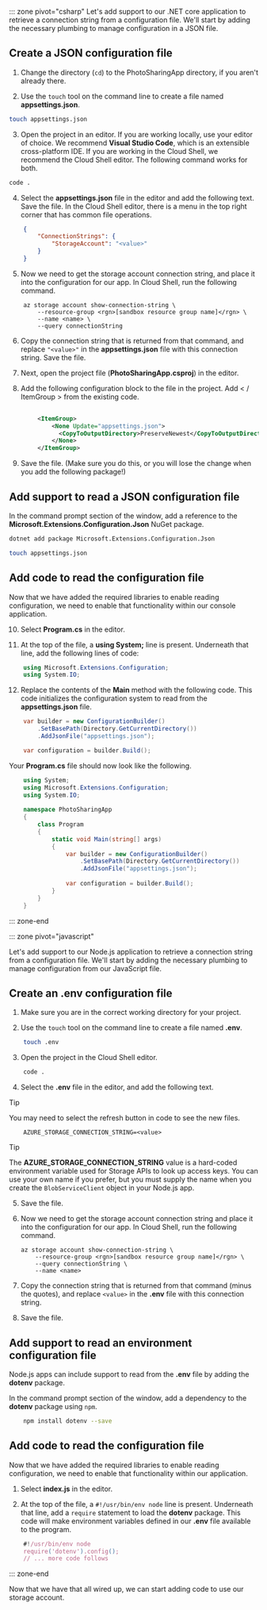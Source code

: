 ::: zone pivot="csharp"
Let's add support to our .NET core application to retrieve a connection string from a configuration file. We'll start by adding the necessary plumbing to manage configuration in a JSON file.

## Create a JSON configuration file

1. Change the directory (`cd`) to the PhotoSharingApp directory, if you aren't already there.

2. Use the `touch` tool on the command line to create a file named **appsettings.json**.

```bash
touch appsettings.json
```

3. Open the project in an editor. If you are working locally, use your editor of choice. We recommend **Visual Studio Code**, which is an extensible cross-platform IDE. If you are working in the Cloud Shell, we recommend the Cloud Shell editor. The following command works for both.

```bash
code .
```

4. Select the **appsettings.json** file in the editor and add the following text. Save the file. In the Cloud Shell editor, there is a menu in the top right corner that has common file operations.

```json
    {
        "ConnectionStrings": {
            "StorageAccount": "<value>"
        }
    }
```

5. Now we need to get the storage account connection string, and place it into the configuration for our app. In Cloud Shell, run the following command.

```azurecli
    az storage account show-connection-string \
        --resource-group <rgn>[sandbox resource group name]</rgn> \
        --name <name> \
        --query connectionString
```

6. Copy the connection string that is returned from that command, and replace `"<value>"` in the **appsettings.json** file with this connection string. Save the file.

7. Next, open the project file (**PhotoSharingApp.csproj**) in the editor.

8. Add the following configuration block to the file in the project. Add < / ItemGroup > from the existing code.

```xml
   
        <ItemGroup>
            <None Update="appsettings.json">
              <CopyToOutputDirectory>PreserveNewest</CopyToOutputDirectory>
            </None>
        </ItemGroup>
```

9. Save the file. (Make sure you do this, or you will lose the change when you add the following package!)

## Add support to read a JSON configuration file

In the command prompt section of the window, add a reference to the  **Microsoft.Extensions.Configuration.Json** NuGet package.

```bash
dotnet add package Microsoft.Extensions.Configuration.Json
```   

```bash
touch appsettings.json
```

## Add code to read the configuration file

Now that we have added the required libraries to enable reading configuration, we need to enable that functionality within our console application.

10. Select **Program.cs** in the editor.

11. At the top of the file, a **using System;** line is present. Underneath that line, add the following lines of code:

```csharp
    using Microsoft.Extensions.Configuration;
    using System.IO;
```

12. Replace the contents of the **Main** method with the following code. This code initializes the configuration system to read from the **appsettings.json** file.

```csharp
    var builder = new ConfigurationBuilder()
        .SetBasePath(Directory.GetCurrentDirectory())
        .AddJsonFile("appsettings.json");

    var configuration = builder.Build();
```

Your **Program.cs** file should now look like the following.

```csharp
    using System;
    using Microsoft.Extensions.Configuration;
    using System.IO;
    
    namespace PhotoSharingApp
    {
        class Program
        {
            static void Main(string[] args)
            {
                var builder = new ConfigurationBuilder()
                    .SetBasePath(Directory.GetCurrentDirectory())
                    .AddJsonFile("appsettings.json");
    
                var configuration = builder.Build();
            }
        }
    }
```

::: zone-end

::: zone pivot="javascript"

Let's add support to our Node.js application to retrieve a connection string from a configuration file. We'll start by adding the necessary plumbing to manage configuration from our JavaScript file.

## Create an .env configuration file

1. Make sure you are in the correct working directory for your project.

2. Use the `touch` tool on the command line to create a file named **.env**.
```bash
    touch .env
```

3. Open the project in the Cloud Shell editor.

```bash
    code .
```
4. Select the **.env** file in the editor, and add the following text.

> [!TIP]
> You may need to select the refresh button in code to see the new files.
```
    AZURE_STORAGE_CONNECTION_STRING=<value>
```
> [!TIP]
> The **AZURE_STORAGE_CONNECTION_STRING** value is a hard-coded environment variable used for Storage APIs to look up access keys. You can use your own name if you prefer, but you must supply the name when you create the `BlobServiceClient` object in your Node.js app.

5. Save the file.

6. Now we need to get the storage account connection string and place it into the configuration for our app. In Cloud Shell, run the following command.
    ```azurecli
    az storage account show-connection-string \
        --resource-group <rgn>[sandbox resource group name]</rgn> \
        --query connectionString \
        --name <name>
    ```
7. Copy the connection string that is returned from that command (minus the quotes), and replace `<value>` in the **.env** file with this connection string.
8. Save the file.

## Add support to read an environment configuration file

Node.js apps can include support to read from the **.env** file by adding the **dotenv** package.

In the command prompt section of the window, add a dependency to the  **dotenv** package using `npm`.
```bash
    npm install dotenv --save
```
## Add code to read the configuration file

Now that we have added the required libraries to enable reading configuration, we need to enable that functionality within our application.

1. Select **index.js** in the editor.

1. At the top of the file, a `#!/usr/bin/env node` line is present. Underneath that line, add a `require` statement to load the **dotenv** package. This code will make environment variables defined in our **.env** file available to the program.

```javascript
    #!/usr/bin/env node
    require('dotenv').config();
    // ... more code follows
```

::: zone-end

Now that we have that all wired up, we can start adding code to use our storage account.
